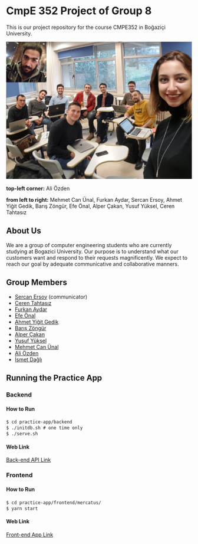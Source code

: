 # CmpE 352 Project of Group 8

This is our project repository for the course CMPE352 in Boğaziçi University. 

![alt text](https://github.com/bounswe/bounswe2019group8/blob/master/images/group-photo.jpeg)

**top-left corner:** Ali Özden

**from left to right:** Mehmet Can Ünal, Furkan Aydar, Sercan Ersoy, Ahmet Yiğit Gedik, Barış Zöngür, Efe Önal, Alper Çakan, Yusuf Yüksel, Ceren Tahtasız

## About Us
We are a group of computer engineering students who are currently studying at Bogazici University. Our purpose is to understand what our customers want and respond to their requests magnificently. We expect to reach our goal by adequate communicative and collaborative manners.

## Group Members

* [Sercan Ersoy](https://github.com/sercanersoy) (communicator)
* [Ceren Tahtasız](https://github.com/cerentahtasiz)
* [Furkan Aydar](https://github.com/furkanaydar)
* [Efe Önal](https://github.com/efe-onal-2016400267)
* [Ahmet Yiğit Gedik](https://github.com/ahmetyigitgedik)
* [Barış Zöngür](https://github.com/baris-zongur-2016400285)
* [Alper Çakan](https://github.com/alpercakan)
* [Yusuf Yüksel](https://github.com/yusufyuksel96)
* [Mehmet Can Ünal](https://github.com/m-canunal)
* [Ali Özden](https://github.com/ozdenali)
* [İsmet Dağlı](https://github.com/ismet-dagli)

## Running the Practice App
### Backend
#### How to Run
```
$ cd practice-app/backend
$ ./initdb.sh # one time only 
$ ./serve.sh
```
#### Web Link
[Back-end API Link](http://18.188.149.114:8080)

### Frontend
#### How to Run
```
$ cd practice-app/frontend/mercatus/
$ yarn start
```
#### Web Link
[Front-end App Link](http://18.188.149.114)
